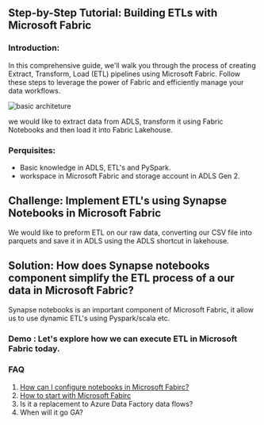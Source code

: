## Step-by-Step Tutorial: Building ETLs with Microsoft Fabric

### Introduction:
In this comprehensive guide, we'll walk you through the process of creating Extract, Transform, Load (ETL) pipelines using Microsoft Fabric. Follow these steps to leverage the power of Fabric and efficiently manage your data workflows.

![basic architeture](https://github.com/Azure/FTALive-Sessions/assets/105279899/6fd72cbd-0ecc-4323-a93e-92889862fe26)

we would like to extract data from ADLS, transform it using Fabric Notebooks and then load it into Fabric Lakehouse.

### Perquisites:
* Basic knowledge in ADLS, ETL's and PySpark.
* workspace in Microsoft Fabric and storage account in ADLS Gen 2.

## Challenge: Implement ETL's using Synapse Notebooks in Microsoft Fabric
 We would like to preform ETL on our raw data, converting our CSV file into parquets 
and save it in ADLS using the ADLS shortcut in lakehouse. 
		

## Solution: How does Synapse notebooks component simplify the ETL process of a our data in Microsoft Fabric?
Synapse notebooks is an important component of Microsoft Fabric, it allow us to use dynamic ETL's using Pyspark/scala etc. 
		

### Demo : Let's explore how we can execute ETL in Microsoft Fabric today.
		

### FAQ
1. [How can I configure notebooks in Microsoft Fabirc?](https://learn.microsoft.com/en-us/fabric/data-engineering/how-to-use-notebook)
1. [How to start with Microsoft Fabirc](https://learn.microsoft.com/en-us/fabric/)
1. Is it a replacement to Azure Data Factory data flows?
1. When will it go GA?

